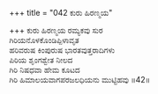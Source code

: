 +++
title = "042 ಕುರು ಹಿರಣ್ಮಯ"

+++
ಕುರು ಹಿರಣ್ಮಯ ರಮ್ಯಕವು ಸುರ  
ಗಿರಿಯನೊಳಕೊಂಡಿಪ್ಪಿಳಾವೃತ  
ಹರಿವರುಷ ಕಿಂಪುರುಷ ಭಾರತವುತ್ತರಾದಿಗಳು   
ಪಿರಿಯ ಶೃಂಗಶ್ವೇತ ನೀಲದ  
ಗಿರಿ ನಿಷಧವಾ ಹೇಮ ಕೂಟದ  
ಗಿರಿ ಹಿಮಾಲಯವಾಗಪರಜಲಧಿಯನು ಮುಟ್ಟಿಹವು       ॥42॥